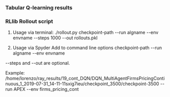 ### Tabular Q-learning results

### RLlib Rollout script
1) Usage via terminal:
    ./rollout.py checkpoint-path --run algname --env envname --steps 1000 --out rollouts.pkl
    
2) Usage via Spyder
Add to command line options
checkpoint-path --run algname --env envname

--steps and --out are optional.

Example:
/home/lorenzo/ray_results/19_cont_DQN/DQN_MultiAgentFirmsPricingContinuous_1_2019-07-31_14-11-11sxig7ieu/checkpoint_3500/checkpoint-3500
 --run APEX --env firms_pricing_cont
